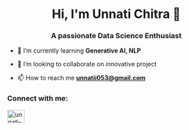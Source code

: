 <h1 align="center">Hi, I'm Unnati Chitra 👋</h1>
<h3 align="center">A passionate Data Science Enthusiast</h3>

- 🌱 I’m currently learning **Generative AI, NLP**

- 👯 I’m looking to collaborate on innovative project

- 📫 How to reach me **unnatii053@gmail.com**

<h3 align="left">Connect with me:</h3>
<p align="left">
<a href="https://linkedin.com/in/unnati-chitra-58b92b230" target="blank"><img align="center" src="https://raw.githubusercontent.com/rahuldkjain/github-profile-readme-generator/master/src/images/icons/Social/linked-in-alt.svg" alt="unnati-chitra-58b92b230" height="30" width="40" /></a>
</p>
